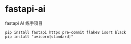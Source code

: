 # fastapi-ai
fastapi AI 练手项目


```shell
pip install fastapi httpx pre-commit flake8 isort black
pip install "uvicorn[standard]"
```